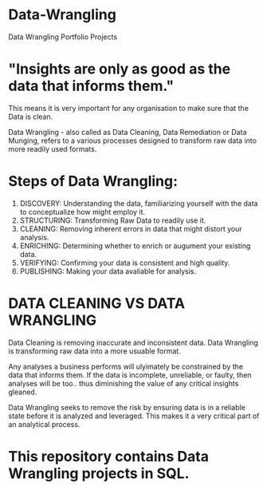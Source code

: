 # Data-Wrangling
Data Wrangling Portfolio Projects

# "Insights are only as good as the data that informs them." #
This means it is very important for any organisation to make sure that the Data is clean. 

Data Wrangling - also called as Data Cleaning, Data Remediation or Data Munging, refers to a various processes designed to transform raw data into more readily used formats.

# Steps of Data Wrangling:
1. DISCOVERY: 
      Understanding the data, familiarizing yourself with the data to conceptualize how might employ it.
2. STRUCTURING:
      Transforming Raw Data to readily use it.
3. CLEANING:
      Removing inherent errors in data that might distort your analysis.
4. ENRICHING:
      Determining whether to enrich or augument your existing data.
5. VERIFYING:
      Confirming your data is consistent and high quality.
6. PUBLISHING:
      Making your data avaliable for analysis.

# DATA CLEANING VS DATA WRANGLING

Data Cleaning is removing inaccurate and inconsistent data.
Data Wrangling is transforming raw data into a more usuable format.

Any analyses a business performs will ulyimately be constrained by the data that informs them. If the data is incomplete, unreliable, or faulty, then analyses will be too.. thus diminishing the value of any critical insights gleaned.

Data Wrangling seeks to remove the risk by ensuring data is in a reliable state before it is analyzed and leveraged. This makes it a very critical part of an analytical process.

# This repository contains Data Wrangling projects in SQL.
